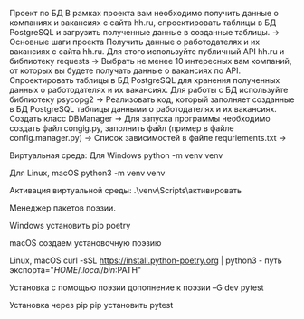 Проект по БД
В рамках проекта вам необходимо получить данные о компаниях и вакансиях с сайта hh.ru, спроектировать таблицы в БД PostgreSQL и загрузить полученные данные в созданные таблицы.
->
Основные шаги проекта
Получить данные о работодателях и их вакансиях с сайта hh.ru. Для этого используйте публичный API hh.ru и библиотеку 
requests
->
Выбрать не менее 10 интересных вам компаний, от которых вы будете получать данные о вакансиях по API.
Спроектировать таблицы в БД PostgreSQL для хранения полученных данных о работодателях и их вакансиях. Для работы с БД используйте библиотеку 
psycopg2
->
Реализовать код, который заполняет созданные в БД PostgreSQL таблицы данными о работодателях и их вакансиях.
Создать класс 
DBManager
->
Для запуска программы необходимо создать файл congig.py, заполнить файл (пример в файле config.manager.py)
->
Список зависимостей в файле requriements.txt
->

Виртуальная среда: Для Windows python -m venv venv

Для Linux, macOS python3 -m venv venv

Активация виртуальной среды: .\venv\Scripts\активировать

Менеджер пакетов поэзии.

Windows установить pip poetry

macOS создаем установочную поэзию

Linux, macOS curl -sSL https://install.python-poetry.org | python3 - путь экспорта="$HOME/.local/bin:$PATH"

Установка с помощью поэзии дополнение к поэзии –G dev pytest

Установка через pip pip установить pytest

